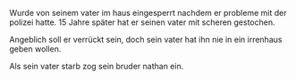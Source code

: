 Wurde von seinem vater im haus eingesperrt nachdem er probleme mit der polizei hatte.
15 Jahre später hat er seinen vater mit scheren gestochen.

Angeblich soll er verrückt sein, doch sein vater hat ihn nie in ein irrenhaus geben wollen.


Als sein vater starb zog sein bruder nathan ein.


